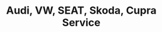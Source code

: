 ---
title: "Audi, VW, SEAT, Skoda, Cupra Service"
url: /ingolstadt/audi-vw-seat-skoda-cupra-service/
shop: Autowerkstatt
---